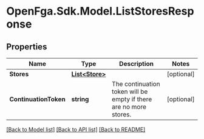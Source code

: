 # OpenFga.Sdk.Model.ListStoresResponse

## Properties

Name | Type | Description | Notes
------------ | ------------- | ------------- | -------------
**Stores** | [**List&lt;Store&gt;**](Store.md) |  | [optional] 
**ContinuationToken** | **string** | The continuation token will be empty if there are no more stores. | [optional] 

[[Back to Model list]](../README.md#models) [[Back to API list]](../README.md#api-endpoints) [[Back to README]](../README.md)

